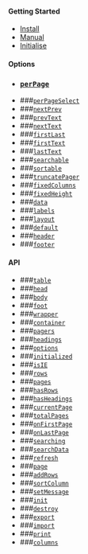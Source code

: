 #### Getting Started
* [Install](https://github.com/Mobius1/Vanilla-DataTables/wiki/Getting-Started#install)
* [Manual](https://github.com/Mobius1/Vanilla-DataTables/wiki/Getting-Started#browser)
* [Initialise](https://github.com/Mobius1/Vanilla-DataTables/wiki/Getting-Started#initialisel)

#### Options
* ### [`perPage`](https://github.com/Mobius1/Vanilla-DataTables/wiki/Options#perpage)
* ###[`perPageSelect`](https://github.com/Mobius1/Vanilla-DataTables/wiki/Options#perpageselect)
* ###[`nextPrev`](https://github.com/Mobius1/Vanilla-DataTables/wiki/Options#nextprev)
* ###[`prevText`](https://github.com/Mobius1/Vanilla-DataTables/wiki/Options#prevtext)
* ###[`nextText`](https://github.com/Mobius1/Vanilla-DataTables/wiki/Options#nexttext)
* ###[`firstLast`](https://github.com/Mobius1/Vanilla-DataTables/wiki/Options#firstlast)
* ###[`firstText`](https://github.com/Mobius1/Vanilla-DataTables/wiki/Options#firsttext)
* ###[`lastText`](https://github.com/Mobius1/Vanilla-DataTables/wiki/Options#lasttext)
* ###[`searchable`](https://github.com/Mobius1/Vanilla-DataTables/wiki/Options#searchable)
* ###[`sortable`](https://github.com/Mobius1/Vanilla-DataTables/wiki/Options#sortable)
* ###[`truncatePager`](https://github.com/Mobius1/Vanilla-DataTables/wiki/Options#truncatepager)
* ###[`fixedColumns`](https://github.com/Mobius1/Vanilla-DataTables/wiki/Options#fixedcolumns)
* ###[`fixedHeight`](https://github.com/Mobius1/Vanilla-DataTables/wiki/Options#fixedheight)
* ###[`data`](https://github.com/Mobius1/Vanilla-DataTables/wiki/Options#data)
* ###[`labels`](https://github.com/Mobius1/Vanilla-DataTables/wiki/Options#labels)
* ###[`layout`](https://github.com/Mobius1/Vanilla-DataTables/wiki/Options#layout)
* ###[`default`](https://github.com/Mobius1/Vanilla-DataTables/wiki/Options#default)
* ###[`header`](https://github.com/Mobius1/Vanilla-DataTables/wiki/Options#header)
* ###[`footer`](https://github.com/Mobius1/Vanilla-DataTables/wiki/Options#footer)

#### API
* ###[`table`](https://github.com/Mobius1/Vanilla-DataTables/wiki/API#table)
* ###[`head`](https://github.com/Mobius1/Vanilla-DataTables/wiki/API#header)
* ###[`body`](https://github.com/Mobius1/Vanilla-DataTables/wiki/API#body)
* ###[`foot`](https://github.com/Mobius1/Vanilla-DataTables/wiki/API#foot)
* ###[`wrapper`](https://github.com/Mobius1/Vanilla-DataTables/wiki/API#wrapper)
* ###[`container`](https://github.com/Mobius1/Vanilla-DataTables/wiki/API#container)
* ###[`pagers`](https://github.com/Mobius1/Vanilla-DataTables/wiki/API#pagers)
* ###[`headings`](https://github.com/Mobius1/Vanilla-DataTables/wiki/API#headings)
* ###[`options`](https://github.com/Mobius1/Vanilla-DataTables/wiki/API#options)
* ###[`initialized`](https://github.com/Mobius1/Vanilla-DataTables/wiki/API#initialized)
* ###[`isIE`](https://github.com/Mobius1/Vanilla-DataTables/wiki/API#isie)
* ###[`rows`](https://github.com/Mobius1/Vanilla-DataTables/wiki/API#rows)
* ###[`pages`](https://github.com/Mobius1/Vanilla-DataTables/wiki/API#pages)
* ###[`hasRows`](https://github.com/Mobius1/Vanilla-DataTables/wiki/API#hasRows)
* ###[`hasHeadings`](https://github.com/Mobius1/Vanilla-DataTables/wiki/API#hasHeadings)
* ###[`currentPage`](https://github.com/Mobius1/Vanilla-DataTables/wiki/API#currentPage)
* ###[`totalPages`](https://github.com/Mobius1/Vanilla-DataTables/wiki/API#totalPages)
* ###[`onFirstPage`](https://github.com/Mobius1/Vanilla-DataTables/wiki/API#onFirstPage)
* ###[`onLastPage`](https://github.com/Mobius1/Vanilla-DataTables/wiki/API#onLastPage)
* ###[`searching`](https://github.com/Mobius1/Vanilla-DataTables/wiki/API#searching)
* ###[`searchData`](https://github.com/Mobius1/Vanilla-DataTables/wiki/API#searchData)
* ###[`refresh`](https://github.com/Mobius1/Vanilla-DataTables/wiki/API#refresh)
* ###[`page`](https://github.com/Mobius1/Vanilla-DataTables/wiki/API#pagenum-int)
* ###[`addRows`](https://github.com/Mobius1/Vanilla-DataTables/wiki/API#addrowsdata-object)
* ###[`sortColumn`](https://github.com/Mobius1/Vanilla-DataTables/wiki/API#sortcolumncolumn-int-direction-string)
* ###[`setMessage`](https://github.com/Mobius1/Vanilla-DataTables/wiki/API#setmessagemessage-string)
* ###[`init`](https://github.com/Mobius1/Vanilla-DataTables/wiki/API#init)
* ###[`destroy`](https://github.com/Mobius1/Vanilla-DataTables/wiki/API#destroy)
* ###[`export`](https://github.com/Mobius1/Vanilla-DataTables/wiki/API#exportoptions-object)
* ###[`import`](https://github.com/Mobius1/Vanilla-DataTables/wiki/API#importoptions-object)
* ###[`print`](https://github.com/Mobius1/Vanilla-DataTables/wiki/API#print)
* ###[`columns`](https://github.com/Mobius1/Vanilla-DataTables/wiki/columns)